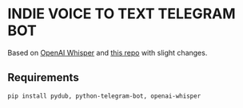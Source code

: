 # INDIE VOICE TO TEXT TELEGRAM BOT

Based on [OpenAI Whisper](https://github.com/openai/whisper) and [this repo](https://0xacab.org/viperey/telegram-bot-whisper-transcriber/) with slight changes.  

## Requirements

```
pip install pydub, python-telegram-bot, openai-whisper
```